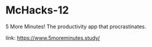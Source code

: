 # McHacks-12
5 More Minutes! The productivity app that procrastinates.

link: https://www.5moreminutes.study/
